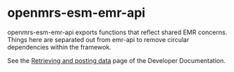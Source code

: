 # openmrs-esm-emr-api

openmrs-esm-emr-api exports functions that reflect shared EMR concerns. Things here are separated out from emr-api
to remove circular dependencies within the framewok.

See the [Retrieving and posting data](https://o3-docs.openmrs.org/docs/recipes/retrieve-and-post-data)
page of the Developer Documentation.

